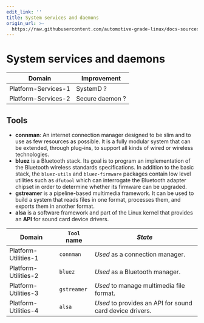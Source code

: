 ```yaml
---
edit_link: ''
title: System services and daemons
origin_url: >-
  https://raw.githubusercontent.com/automotive-grade-linux/docs-sources/master/docs/security-blueprint/part-5/4-Services.md
---
```


<!-- WARNING: This file is generated by fetch_docs.js using /home/boron/Documents/AGL/docs-webtemplate/site/_data/tocs/architecture/master/security_blueprint-security-blueprint-book.yml -->

# System services and daemons

<!-- section-todo -->

Domain              | Improvement
------------------- | -----------
Platform-Services-1 | SystemD ?
Platform-Services-2 | Secure daemon ?

<!-- end-section-todo -->

## Tools

- **connman**: An internet connection manager designed to be slim and to use as
  few resources as possible. It is a fully modular system that can be extended,
  through plug-ins, to support all kinds of wired or wireless technologies.
- **bluez** is a Bluetooth stack. Its goal is to program an implementation of
  the Bluetooth wireless standards specifications. In addition to the basic stack,
  the `bluez-utils` and `bluez-firmware` packages contain low level utilities such
  as `dfutool` which can interrogate the Bluetooth adapter chipset in order to
  determine whether its firmware can be upgraded.
- **gstreamer** is a pipeline-based multimedia framework. It can be used to build
  a system that reads files in one format, processes them, and exports them in
  another format.
- **alsa** is a software framework and part of the Linux kernel that provides an
  **API** for sound card device drivers.

<!-- section-config -->

Domain               | `Tool` name | _State_
-------------------- | ----------- | -------
Platform-Utilities-1 | `connman`   | _Used_ as a connection manager.
Platform-Utilities-2 | `bluez`     | _Used_ as a Bluetooth manager.
Platform-Utilities-3 | `gstreamer` | _Used_ to manage multimedia file format.
Platform-Utilities-4 | `alsa`      | _Used_ to provides an API for sound card device drivers.

<!-- end-section-config -->
